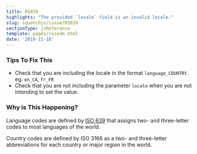 ```yaml
---
title: RS039
highlights: "The provided `locale` field is an invalid locale."
slug: squatchjs/issue/RS039
sectionType: jsReference
template: pages/rscode.html
date: '2019-11-18'
---
```


### Tips To Fix This

 - Check that you are including the locale in the format `language_COUNTRY`. eg. `en_CA`, `fr_FR`
 - Check that you are not including the parameter `locale` when you are not intending to set the value.

### Why is This Happening?

Language codes are defined by [ISO 639](http://www.loc.gov/standards/iso639-2/php/code_list.php) that assigns two- and three-letter codes to most languages of the world. 

Country codes are defined by ISO 3166 as a two- and three-letter abbreviations for each country or major region in the world.